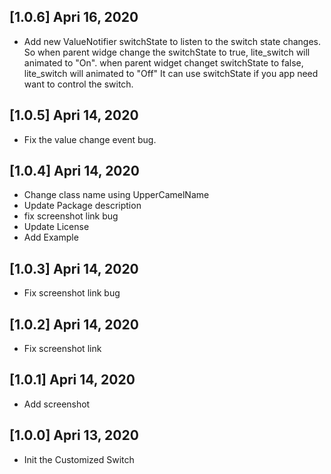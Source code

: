 ## [1.0.6] Apri 16, 2020
* Add new ValueNotifier<bool> switchState to listen to the switch state changes. So when parent widge change the switchState to true, lite_switch will animated to "On".
when parent widget changet switchState to false, lite_switch will animated to "Off"
It can use switchState if you app need want to control the switch.

## [1.0.5] Apri 14, 2020
* Fix the value change event bug.

## [1.0.4] Apri 14, 2020
* Change class name using UpperCamelName
* Update Package description
* fix screenshot link bug
* Update License
* Add Example

## [1.0.3] Apri 14, 2020

* Fix screenshot link bug

## [1.0.2] Apri 14, 2020

* Fix screenshot link

## [1.0.1] Apri 14, 2020

* Add screenshot

## [1.0.0] Apri 13, 2020

* Init the Customized Switch
